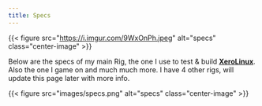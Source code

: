```yaml
---
title: Specs
---
```

{{< figure src="https://i.imgur.com/9WxOnPh.jpeg" alt="specs" class="center-image" >}}<br />

Below are the specs of my main Rig, the one I use to test & build [**XeroLinux**](https://xerolinux.xyz). Also the one I game on and much much more. I have 4 other rigs, will update this page later with more info. 

{{< figure src="images/specs.png" alt="specs" class="center-image" >}}